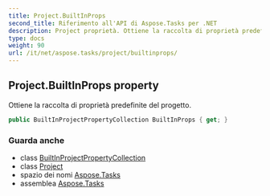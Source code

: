 ```yaml
---
title: Project.BuiltInProps
second_title: Riferimento all'API di Aspose.Tasks per .NET
description: Project proprietà. Ottiene la raccolta di proprietà predefinite del progetto.
type: docs
weight: 90
url: /it/net/aspose.tasks/project/builtinprops/
---
```

## Project.BuiltInProps property

Ottiene la raccolta di proprietà predefinite del progetto.

```csharp
public BuiltInProjectPropertyCollection BuiltInProps { get; }
```

### Guarda anche

* class [BuiltInProjectPropertyCollection](../../../aspose.tasks.properties/builtinprojectpropertycollection/)
* class [Project](../)
* spazio dei nomi [Aspose.Tasks](../../project/)
* assemblea [Aspose.Tasks](../../../)


